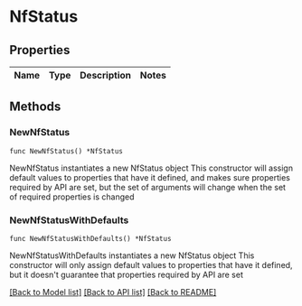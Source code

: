 # NfStatus

## Properties

Name | Type | Description | Notes
------------ | ------------- | ------------- | -------------

## Methods

### NewNfStatus

`func NewNfStatus() *NfStatus`

NewNfStatus instantiates a new NfStatus object
This constructor will assign default values to properties that have it defined,
and makes sure properties required by API are set, but the set of arguments
will change when the set of required properties is changed

### NewNfStatusWithDefaults

`func NewNfStatusWithDefaults() *NfStatus`

NewNfStatusWithDefaults instantiates a new NfStatus object
This constructor will only assign default values to properties that have it defined,
but it doesn't guarantee that properties required by API are set


[[Back to Model list]](../README.md#documentation-for-models) [[Back to API list]](../README.md#documentation-for-api-endpoints) [[Back to README]](../README.md)


